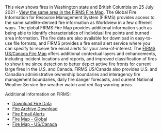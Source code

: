 This view shows fires in Washington state and British Columbia on 25 July 2021 - [View the same area in the FIRMS Fire Map](https://firms.modaps.eosdis.nasa.gov/map/#t:adv;d:2021-07-25;l:viirs=D,country-outline,viirs_crtc;@-118.7,49.7,8z). The Global Fire Information for Resource Management System (FIRMS) provides access to the same satellite-derived fire information as Worldview in a few different ways. The global FIRMS Fire Map provides additional information such as being able to identify characteristics of individual fire points and burned area information. The fire data are also available for download in easy-to-use file formats, and FIRMS provides a fire email alert service where you can specify to receive fire email alerts for your area-of-interest. The [FIRMS US/Canada Fire Map](https://firms.modaps.eosdis.nasa.gov/usfs/map) offers additional contextual layers and enhancements, including incident locations and reports, and improved classification of fires to show time since detection to better depict active fire fronts for current large fires in the U.S. and Canada. FIRMS US/Canada also provides U.S. and Canadian administrative ownership boundaries and interagency fire management boundaries, daily fire danger forecasts, and current National Weather Service fire weather watch and red flag warning areas.

Additional Information on FIRMS:
- [Download Fire Data](https://firms.modaps.eosdis.nasa.gov/active_fire/#firms-shapefile)
- [Fire Archive Download](https://firms.modaps.eosdis.nasa.gov/download/)
- [Fire Email Alerts](https://firms.modaps.eosdis.nasa.gov/alerts/)
- [Fire Map - Global](https://firms.modaps.eosdis.nasa.gov/map)
- [Fire Map - US/Canada](https://firms.modaps.eosdis.nasa.gov/usfs/map)
